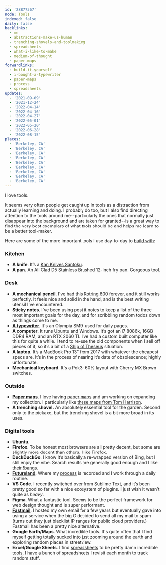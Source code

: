 ```yaml
---
id: '28877367'
node: Tools
indexed: false
daily: false
backlinks:
  - me
  - abstractions-make-us-human
  - trenching-shovels-and-toolmaking
  - spreadsheets
  - what-i-like-to-make
  - medium-of-thought
  - paper-maps
forwardlinks:
  - build-it-yourself
  - i-bought-a-typewriter
  - paper-maps
  - process
  - spreadsheets
updates:
  - '2021-09-09'
  - '2021-12-24'
  - '2022-04-14'
  - '2022-04-16'
  - '2022-04-27'
  - '2022-05-01'
  - '2022-05-20'
  - '2022-06-28'
  - '2022-08-15'
places:
  - 'Berkeley, CA'
  - 'Berkeley, CA'
  - 'Berkeley, CA'
  - 'Berkeley, CA'
  - 'Berkeley, CA'
  - 'Berkeley, CA'
  - 'Berkeley, CA'
  - 'Berkeley, CA'
  - 'Berkeley, CA'
---
```


I love tools. 

It seems very often people get caught up in tools as a distraction from actually learning and doing. I probably do too, but I also find directing attention to the tools around me--particularly the ones that normally just disappear into the background and are taken for granted--is a great way to find the very best exemplars of what tools should be and helps me learn to be a better tool-maker.

Here are some of the more important tools I use day-to-day to [build with](build-it-yourself.md):

### Kitchen 

- **A knife**. It’s a [Kan Knives Santoku](https://kankitchen.com/meet-the-knives/).
- **A pan.** An All Clad D5 Stainless Brushed 12-inch fry pan. Gorgeous tool.

### Desk

- **A mechanical pencil**. I've had this [Rotring 600](https://www.rotring.com/pens-pencils/pencils/rotring-600-mechanical-pencil-1/SAP_1904443.html) forever, and it still works perfectly. It feels nice and solid in the hand, and is the best writing utensil I've encountered. 
- **Sticky notes**. I've been using post it notes to keep a list of the three most important goals for the day, and for scribbling random todos down as things come to me. 
- **[A typewriter](i-bought-a-typewriter.md)**. It's an Olympia SM9, used for daily pages.
- **A computer**. It runs Ubuntu and Windows. It’s got an i7 8086k, 16GB DDR4 RAM, and an RTX 2060 TI. I’ve had a custom built computer like this for quite a while. I tend to re-use the old components when I sell off pieces of it, so it’s a bit of a [Ship of Theseus](https://en.wikipedia.org/wiki/Ship_of_Theseus) situation.
- **A laptop**. It’s a MacBook Pro 13” from 2017 with whatever the cheapest specs are. It’s in the process of nearing it’s date of obsolescence; highly unfortunate.
- **Mechanical keyboard**. It's a Pok3r 60% layout with Cherry MX Brown switches. 

### Outside

- **[Paper maps](paper-maps.md)**. I love having [paper maps](paper-maps.md) and am working on expanding my collection. I particularly like [these maps from Tom Harrison](https://tomharrisonmaps.com/).
- **A trenching shovel.** An absolutely essential tool for the garden. Second only to the pickaxe, but the trenching shovel is a bit more broad in its uses.

### Digital tools

- **Ubuntu**. 
- **Firefox**. To be honest most browsers are all pretty decent, but some are slightly more decent than others. I like Firefox.
- **DuckDuckGo**. I know it’s basically a re-wrapped version of Bing, but I still enjoy the vibe. Search results are generally good enough and I like [their !bangs](https://duckduckgo.com/bang).
- **[Futureland](https://futureland.tv)**. Where my [process](process.md) is recorded and I work through a daily routine.
- **VS Code**. I recently switched over from Sublime Text, and it’s been pretty good so far with a nice ecosystem of plugins. I just wish it wasn’t quite as _heavy_.
- **Figma**. What a fantastic tool. Seems to be the perfect framework for web design thought and is super performant. 
- **[Fastmail](https://www.fastmail.com/)**. I hosted my own email for a few years but eventually gave into using a service when the big G decided to send all my mail to spam (turns out they just blacklist IP ranges for public cloud providers.) Fastmail has been a pretty nice alternative.
- **Google Earth/Maps**. What incredible tools. It's quite often that I find myself getting totally sucked into just zooming around the earth and exploring random places in streetview.
- **Excel/Google Sheets**. I find [spreadsheets](spreadsheets.md) to be pretty damn incredible tools, I have a bunch of spreadsheets I revisit each month to track random stuff.
